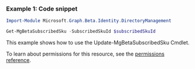 ### Example 1: Code snippet

```powershell
Import-Module Microsoft.Graph.Beta.Identity.DirectoryManagement

Get-MgBetaSubscribedSku -SubscribedSkuId $subscribedSkuId
```
This example shows how to use the Update-MgBetaSubscribedSku Cmdlet.

To learn about permissions for this resource, see the [permissions reference](/graph/permissions-reference).

